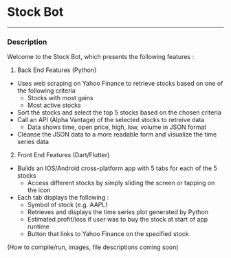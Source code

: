 # Stock Bot
-----
### Description
Welcome to the Stock Bot, which presents the following features : 

1) Back End Features (Python)

  * Uses web scraping on Yahoo Finance to retrieve stocks based on one of the following criteria
  	* Stocks with most gains 
  	* Most active stocks
  * Sort the stocks and select the top 5 stocks based on the chosen criteria
  * Call an API (Alpha Vantage) of the selected stocks to retreive data
  	* Data shows time, open price, high, low, volume in JSON format 
  * Cleanse the JSON data to a more readable form and visualize the time series data 

  
2) Front End Features (Dart/Flutter)

  * Builds an IOS/Android cross-platform app with 5 tabs for each of the 5 stocks
  	* Access different stocks by simply sliding the screen or tapping on the icon
  * Each tab displays the following :
  	* Symbol of stock (e.g. AAPL)
  	* Retrieves and displays the time series plot generated by Python
  	* Estimated profit/loss if user was to buy the stock at start of app runtime
  	* Button that links to Yahoo Finance on the specified stock 

(How to compile/run, images, file descriptions coming soon)   

  
